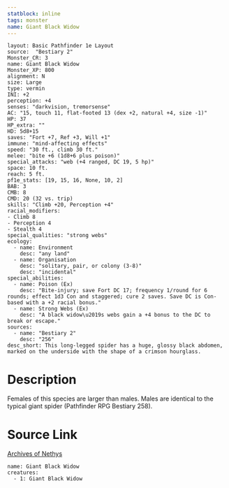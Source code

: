 ```yaml
---
statblock: inline
tags: monster
name: Giant Black Widow
---
```

```statblock
layout: Basic Pathfinder 1e Layout
source:  "Bestiary 2"
Monster_CR: 3
name: Giant Black Widow
Monster_XP: 800
alignment: N
size: Large
type: vermin
INI: +2
perception: +4
senses: "darkvision, tremorsense"
AC: "15, touch 11, flat-footed 13 (dex +2, natural +4, size -1)"
HP: 37
HP_extra: ""
HD: 5d8+15
saves: "Fort +7, Ref +3, Will +1"
immune: "mind-affecting effects"
speed: "30 ft., climb 30 ft."
melee: "bite +6 (1d8+6 plus poison)"
special_attacks: "web (+4 ranged, DC 19, 5 hp)"
space: 10 ft.
reach: 5 ft.
pf1e_stats: [19, 15, 16, None, 10, 2]
BAB: 3
CMB: 8
CMD: 20 (32 vs. trip)
skills: "Climb +20, Perception +4"
racial_modifiers:
- Climb 8
- Perception 4
- Stealth 4
special_qualities: "strong webs"
ecology:
  - name: Environment
    desc: "any land"
  - name: Organisation
    desc: "solitary, pair, or colony (3-8)"
    desc: "incidental"
special_abilities:
  - name: Poison (Ex)
    desc: "Bite-injury; save Fort DC 17; frequency 1/round for 6 rounds; effect 1d3 Con and staggered; cure 2 saves. Save DC is Con-based with a +2 racial bonus."
  - name: Strong Webs (Ex)
    desc: "A black widow\u2019s webs gain a +4 bonus to the DC to break or escape."
sources:
  - name: "Bestiary 2"
    desc: "256"
desc_short: This long-legged spider has a huge, glossy black abdomen, marked on the underside with the shape of a crimson hourglass.
```
# Description
Females of this species are larger than males. Males are identical to the typical giant spider (Pathfinder RPG Bestiary 258).
# Source Link
[Archives of Nethys](https://aonprd.com/MonsterDisplay.aspx?ItemName=Giant%20Black%20Widow)
```encounter-table
name: Giant Black Widow
creatures:
  - 1: Giant Black Widow
```
